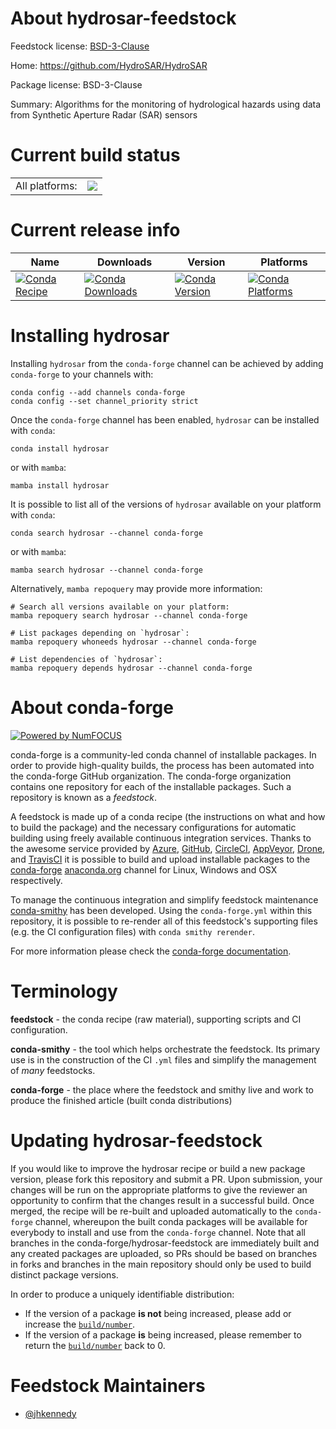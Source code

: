 About hydrosar-feedstock
========================

Feedstock license: [BSD-3-Clause](https://github.com/conda-forge/hydrosar-feedstock/blob/main/LICENSE.txt)

Home: https://github.com/HydroSAR/HydroSAR

Package license: BSD-3-Clause

Summary: Algorithms for the monitoring of hydrological hazards using data from Synthetic Aperture Radar (SAR) sensors

Current build status
====================


<table><tr><td>All platforms:</td>
    <td>
      <a href="https://dev.azure.com/conda-forge/feedstock-builds/_build/latest?definitionId=21326&branchName=main">
        <img src="https://dev.azure.com/conda-forge/feedstock-builds/_apis/build/status/hydrosar-feedstock?branchName=main">
      </a>
    </td>
  </tr>
</table>

Current release info
====================

| Name | Downloads | Version | Platforms |
| --- | --- | --- | --- |
| [![Conda Recipe](https://img.shields.io/badge/recipe-hydrosar-green.svg)](https://anaconda.org/conda-forge/hydrosar) | [![Conda Downloads](https://img.shields.io/conda/dn/conda-forge/hydrosar.svg)](https://anaconda.org/conda-forge/hydrosar) | [![Conda Version](https://img.shields.io/conda/vn/conda-forge/hydrosar.svg)](https://anaconda.org/conda-forge/hydrosar) | [![Conda Platforms](https://img.shields.io/conda/pn/conda-forge/hydrosar.svg)](https://anaconda.org/conda-forge/hydrosar) |

Installing hydrosar
===================

Installing `hydrosar` from the `conda-forge` channel can be achieved by adding `conda-forge` to your channels with:

```
conda config --add channels conda-forge
conda config --set channel_priority strict
```

Once the `conda-forge` channel has been enabled, `hydrosar` can be installed with `conda`:

```
conda install hydrosar
```

or with `mamba`:

```
mamba install hydrosar
```

It is possible to list all of the versions of `hydrosar` available on your platform with `conda`:

```
conda search hydrosar --channel conda-forge
```

or with `mamba`:

```
mamba search hydrosar --channel conda-forge
```

Alternatively, `mamba repoquery` may provide more information:

```
# Search all versions available on your platform:
mamba repoquery search hydrosar --channel conda-forge

# List packages depending on `hydrosar`:
mamba repoquery whoneeds hydrosar --channel conda-forge

# List dependencies of `hydrosar`:
mamba repoquery depends hydrosar --channel conda-forge
```


About conda-forge
=================

[![Powered by
NumFOCUS](https://img.shields.io/badge/powered%20by-NumFOCUS-orange.svg?style=flat&colorA=E1523D&colorB=007D8A)](https://numfocus.org)

conda-forge is a community-led conda channel of installable packages.
In order to provide high-quality builds, the process has been automated into the
conda-forge GitHub organization. The conda-forge organization contains one repository
for each of the installable packages. Such a repository is known as a *feedstock*.

A feedstock is made up of a conda recipe (the instructions on what and how to build
the package) and the necessary configurations for automatic building using freely
available continuous integration services. Thanks to the awesome service provided by
[Azure](https://azure.microsoft.com/en-us/services/devops/), [GitHub](https://github.com/),
[CircleCI](https://circleci.com/), [AppVeyor](https://www.appveyor.com/),
[Drone](https://cloud.drone.io/welcome), and [TravisCI](https://travis-ci.com/)
it is possible to build and upload installable packages to the
[conda-forge](https://anaconda.org/conda-forge) [anaconda.org](https://anaconda.org/)
channel for Linux, Windows and OSX respectively.

To manage the continuous integration and simplify feedstock maintenance
[conda-smithy](https://github.com/conda-forge/conda-smithy) has been developed.
Using the ``conda-forge.yml`` within this repository, it is possible to re-render all of
this feedstock's supporting files (e.g. the CI configuration files) with ``conda smithy rerender``.

For more information please check the [conda-forge documentation](https://conda-forge.org/docs/).

Terminology
===========

**feedstock** - the conda recipe (raw material), supporting scripts and CI configuration.

**conda-smithy** - the tool which helps orchestrate the feedstock.
                   Its primary use is in the construction of the CI ``.yml`` files
                   and simplify the management of *many* feedstocks.

**conda-forge** - the place where the feedstock and smithy live and work to
                  produce the finished article (built conda distributions)


Updating hydrosar-feedstock
===========================

If you would like to improve the hydrosar recipe or build a new
package version, please fork this repository and submit a PR. Upon submission,
your changes will be run on the appropriate platforms to give the reviewer an
opportunity to confirm that the changes result in a successful build. Once
merged, the recipe will be re-built and uploaded automatically to the
`conda-forge` channel, whereupon the built conda packages will be available for
everybody to install and use from the `conda-forge` channel.
Note that all branches in the conda-forge/hydrosar-feedstock are
immediately built and any created packages are uploaded, so PRs should be based
on branches in forks and branches in the main repository should only be used to
build distinct package versions.

In order to produce a uniquely identifiable distribution:
 * If the version of a package **is not** being increased, please add or increase
   the [``build/number``](https://docs.conda.io/projects/conda-build/en/latest/resources/define-metadata.html#build-number-and-string).
 * If the version of a package **is** being increased, please remember to return
   the [``build/number``](https://docs.conda.io/projects/conda-build/en/latest/resources/define-metadata.html#build-number-and-string)
   back to 0.

Feedstock Maintainers
=====================

* [@jhkennedy](https://github.com/jhkennedy/)

